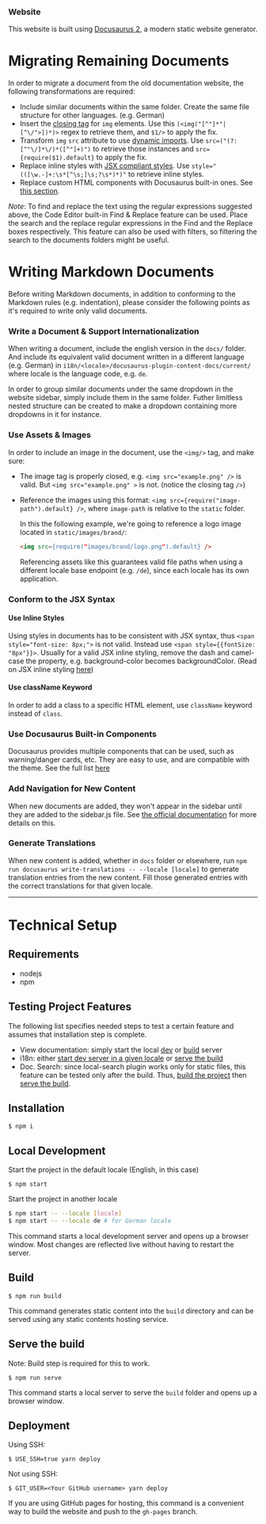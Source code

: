 ### Website

This website is built using [Docusaurus 2](https://docusaurus.io/), a modern static website generator.

# Migrating Remaining Documents
In order to migrate a document from the old documentation website, the following transformations are required:
- Include similar documents within the same folder. Create the same file structure for other languages. (e.g. German)
- Insert the [closing tag](#use-assets--images) for `img` elements. Use this `(<img("[^"]*"|[^\/">])*)>` regex to retrieve them, and `$1/>` to apply the fix.
- Transform `img` `src` attribute to use [dynamic imports](#use-assets--images). Use `src=("(?:[^"\/]*\/)*([^"]+)")` to retrieve those instances and `src={require($1).default}` to apply the fix.
- Replace inline styles with [JSX compliant styles](#use-inline-styles). Use `style="(([\w.-]+:\s*[^\s;]\s;?\s*)*)"` to retrieve inline styles.
- Replace custom HTML components with Docusaurus built-in ones. See [this section](#use-docusaurus-built-in-components).

*Note*: To find and replace the text using the regular expressions suggested above, the Code Editor built-in Find & Replace feature can be used. Place the search and the replace regular expressions in the Find and the Replace boxes respectively. This feature can also be used with filters, so filtering the search to the documents folders might be useful.

# Writing Markdown Documents
Before writing Markdown documents, in addition to conforming to the Markdown rules (e.g. indentation), please consider the following points as it's required to write only valid documents.

### Write a Document & Support Internationalization
When writing a document, include the english version in the `docs/` folder. And include its equivalent valid document written in a different language (e.g. German) in `i18n/<locale>/docusaurus-plugin-content-docs/current/` where locale is the language code, e.g. `de`.

In order to group similar documents under the same dropdown in the website sidebar, simply include them in the same folder. Futher limitless nested structure can be created to make a dropdown containing more dropdowns in it for instance.

### Use Assets & Images
In order to include an image in the document, use the `<img/>` tag, and make sure:
- The image tag is properly closed, e.g. `<img src="example.png" />` is valid. But `<img src="example.png" >` is not. (notice the closing tag `/>`)
- Reference the images using this format: `<img src={require("image-path").default} />`, where `image-path` is relative to the `static` folder.
  
  In this the following example, we're going to reference a logo image located in `static/images/brand/`: 
  ```md
  <img src={require("images/brand/logo.png").default} />
  ```
  Referencing assets like this guarantees valid file paths when using a different locale base endpoint (e.g. `/de`), since each locale has its own application.

### Conform to the JSX Syntax

#### Use Inline Styles
Using styles in documents has to be consistent with JSX syntax, thus `<span style="font-size: 8px;">` is not valid. Instead use `<span style={{fontSize: "8px"}}>`.
Usually for a valid JSX inline styling, remove the dash and camel-case the property, e.g. background-color becomes backgroundColor. (Read on JSX inline styling [here](https://www.w3schools.com/react/react_css.asp))

#### Use className Keyword
In order to add a class to a specific HTML element, use `className` keyword instead of `class`.

### Use Docusaurus Built-in Components
Docusaurus provides multiple components that can be used, such as warning/danger cards, etc. They are easy to use, and are compatible with the theme. See the full list [here](https://docusaurus.io/docs/markdown-features)

### Add Navigation for New Content
When new documents are added, they won't appear in the sidebar until they are added to the sidebar.js file. See [the official documentation](https://docusaurus.io/docs/sidebar/items) for more details on this.

### Generate Translations
When new content is added, whether in `docs` folder or elsewhere, run `npm run docusaurus write-translations -- --locale [locale]` to generate translation entries from the new content. Fill those generated entries with the correct translations for that given locale.

<hr/>

# Technical Setup

## Requirements
- nodejs
- npm

## Testing Project Features

The following list specifies needed steps to test a certain feature and assumes that installation step is complete.
- View documentation: simply start the local [dev](#local-development) or [build](#serve-the-build) server
- i18n: either [start dev server in a given locale](#local-development) or [serve the build](#serve-the-build)
- Doc. Search: since local-search plugin works only for static files, this feature can be tested only after the build. Thus, [build the project](#build) then [serve the build](#serve-the-build).

## Installation

```
$ npm i
```

## Local Development
Start the project in the default locale (English, in this case)
```
$ npm start
```

Start the project in another locale
```bash
$ npm start -- --locale [locale]
$ npm start -- --locale de # for German locale
```

This command starts a local development server and opens up a browser window. Most changes are reflected live without having to restart the server.

## Build

```
$ npm run build
```

This command generates static content into the `build` directory and can be served using any static contents hosting service.

## Serve the build
Note: Build step is required for this to work.

```
$ npm run serve
```
This command starts a local server to serve the `build` folder and opens up a browser window.

## Deployment

Using SSH:

```
$ USE_SSH=true yarn deploy
```

Not using SSH:

```
$ GIT_USER=<Your GitHub username> yarn deploy
```

If you are using GitHub pages for hosting, this command is a convenient way to build the website and push to the `gh-pages` branch.
